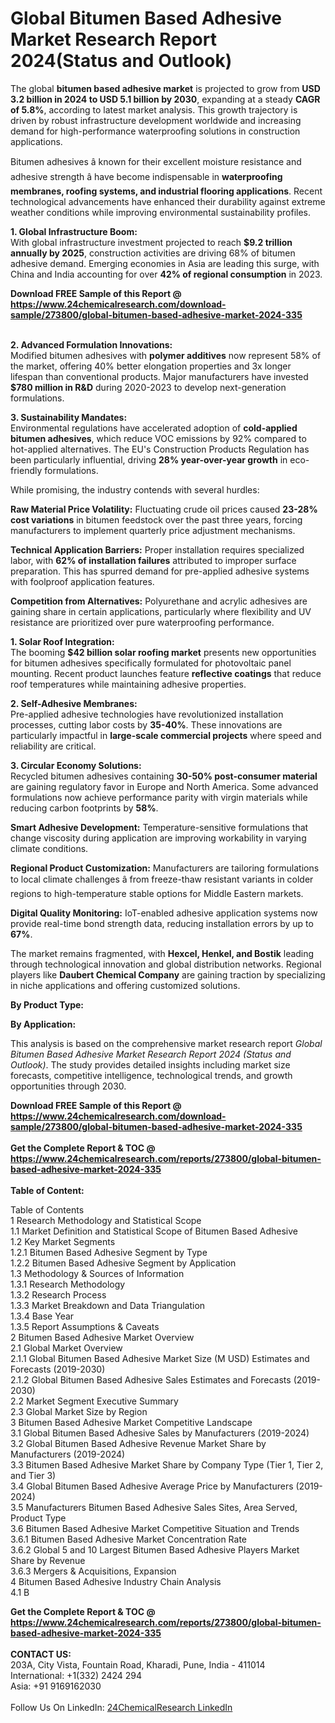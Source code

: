 <h1>Global Bitumen Based Adhesive Market Research Report 2024(Status and Outlook)</h1><p>The global <strong>bitumen based adhesive market</strong> is projected to grow from <strong>USD 3.2 billion in 2024 to USD 5.1 billion by 2030</strong>, expanding at a steady <strong>CAGR of 5.8%</strong>, according to latest market analysis. This growth trajectory is driven by robust infrastructure development worldwide and increasing demand for high-performance waterproofing solutions in construction applications.</p><p>Bitumen adhesives â known for their excellent moisture resistance and adhesive strength â have become indispensable in <strong>waterproofing membranes, roofing systems, and industrial flooring applications</strong>. Recent technological advancements have enhanced their durability against extreme weather conditions while improving environmental sustainability profiles.</p><p><strong>1. Global Infrastructure Boom:</strong><br>
With global infrastructure investment projected to reach <strong>$9.2 trillion annually by 2025</strong>, construction activities are driving 68% of bitumen adhesive demand. Emerging economies in Asia are leading this surge, with China and India accounting for over <strong>42% of regional consumption</strong> in 2023.</p><div><b>Download FREE Sample of this Report @ 
            <a href="https://www.24chemicalresearch.com/download-sample/273800/global-bitumen-based-adhesive-market-2024-335">
            https://www.24chemicalresearch.com/download-sample/273800/global-bitumen-based-adhesive-market-2024-335</a></b></div><br><p><strong>2. Advanced Formulation Innovations:</strong><br>
Modified bitumen adhesives with <strong>polymer additives</strong> now represent 58% of the market, offering 40% better elongation properties and 3x longer lifespan than conventional products. Major manufacturers have invested <strong>$780 million in R&amp;D</strong> during 2020-2023 to develop next-generation formulations.</p><p><strong>3. Sustainability Mandates:</strong><br>
Environmental regulations have accelerated adoption of <strong>cold-applied bitumen adhesives</strong>, which reduce VOC emissions by 92% compared to hot-applied alternatives. The EU's Construction Products Regulation has been particularly influential, driving <strong>28% year-over-year growth</strong> in eco-friendly formulations.</p><p>While promising, the industry contends with several hurdles:</p><p><strong>Raw Material Price Volatility:</strong> Fluctuating crude oil prices caused <strong>23-28% cost variations</strong> in bitumen feedstock over the past three years, forcing manufacturers to implement quarterly price adjustment mechanisms.</p><p><strong>Technical Application Barriers:</strong> Proper installation requires specialized labor, with <strong>62% of installation failures</strong> attributed to improper surface preparation. This has spurred demand for pre-applied adhesive systems with foolproof application features.</p><p><strong>Competition from Alternatives:</strong> Polyurethane and acrylic adhesives are gaining share in certain applications, particularly where flexibility and UV resistance are prioritized over pure waterproofing performance.</p><p><strong>1. Solar Roof Integration:</strong><br>
The booming <strong>$42 billion solar roofing market</strong> presents new opportunities for bitumen adhesives specifically formulated for photovoltaic panel mounting. Recent product launches feature <strong>reflective coatings</strong> that reduce roof temperatures while maintaining adhesive properties.</p><p><strong>2. Self-Adhesive Membranes:</strong><br>
Pre-applied adhesive technologies have revolutionized installation processes, cutting labor costs by <strong>35-40%</strong>. These innovations are particularly impactful in <strong>large-scale commercial projects</strong> where speed and reliability are critical.</p><p><strong>3. Circular Economy Solutions:</strong><br>
Recycled bitumen adhesives containing <strong>30-50% post-consumer material</strong> are gaining regulatory favor in Europe and North America. Some advanced formulations now achieve performance parity with virgin materials while reducing carbon footprints by <strong>58%</strong>.</p><p><strong>Smart Adhesive Development:</strong> Temperature-sensitive formulations that change viscosity during application are improving workability in varying climate conditions.</p><p><strong>Regional Product Customization:</strong> Manufacturers are tailoring formulations to local climate challenges â from freeze-thaw resistant variants in colder regions to high-temperature stable options for Middle Eastern markets.</p><p><strong>Digital Quality Monitoring:</strong> IoT-enabled adhesive application systems now provide real-time bond strength data, reducing installation errors by up to <strong>67%</strong>.</p><p>The market remains fragmented, with <strong>Hexcel, Henkel, and Bostik</strong> leading through technological innovation and global distribution networks. Regional players like <strong>Daubert Chemical Company</strong> are gaining traction by specializing in niche applications and offering customized solutions.</p><p><strong>By Product Type:</strong></p><p><strong>By Application:</strong></p><p>This analysis is based on the comprehensive market research report <em>Global Bitumen Based Adhesive Market Research Report 2024 (Status and Outlook)</em>. The study provides detailed insights including market size forecasts, competitive intelligence, technological trends, and growth opportunities through 2030.</p><div><b>Download FREE Sample of this Report @ 
            <a href="https://www.24chemicalresearch.com/download-sample/273800/global-bitumen-based-adhesive-market-2024-335">
            https://www.24chemicalresearch.com/download-sample/273800/global-bitumen-based-adhesive-market-2024-335</a></b></div><br><div><b>Get the Complete Report & TOC @ 
            <a href="https://www.24chemicalresearch.com/reports/273800/global-bitumen-based-adhesive-market-2024-335">
            https://www.24chemicalresearch.com/reports/273800/global-bitumen-based-adhesive-market-2024-335</a></b></div><br>
            <b>Table of Content:</b><p>Table of Contents<br />
1 Research Methodology and Statistical Scope<br />
1.1 Market Definition and Statistical Scope of Bitumen Based Adhesive<br />
1.2 Key Market Segments<br />
1.2.1 Bitumen Based Adhesive Segment by Type<br />
1.2.2 Bitumen Based Adhesive Segment by Application<br />
1.3 Methodology & Sources of Information<br />
1.3.1 Research Methodology<br />
1.3.2 Research Process<br />
1.3.3 Market Breakdown and Data Triangulation<br />
1.3.4 Base Year<br />
1.3.5 Report Assumptions & Caveats<br />
2 Bitumen Based Adhesive Market Overview<br />
2.1 Global Market Overview<br />
2.1.1 Global Bitumen Based Adhesive Market Size (M USD) Estimates and Forecasts (2019-2030)<br />
2.1.2 Global Bitumen Based Adhesive Sales Estimates and Forecasts (2019-2030)<br />
2.2 Market Segment Executive Summary<br />
2.3 Global Market Size by Region<br />
3 Bitumen Based Adhesive Market Competitive Landscape<br />
3.1 Global Bitumen Based Adhesive Sales by Manufacturers (2019-2024)<br />
3.2 Global Bitumen Based Adhesive Revenue Market Share by Manufacturers (2019-2024)<br />
3.3 Bitumen Based Adhesive Market Share by Company Type (Tier 1, Tier 2, and Tier 3)<br />
3.4 Global Bitumen Based Adhesive Average Price by Manufacturers (2019-2024)<br />
3.5 Manufacturers Bitumen Based Adhesive Sales Sites, Area Served, Product Type<br />
3.6 Bitumen Based Adhesive Market Competitive Situation and Trends<br />
3.6.1 Bitumen Based Adhesive Market Concentration Rate<br />
3.6.2 Global 5 and 10 Largest Bitumen Based Adhesive Players Market Share by Revenue<br />
3.6.3 Mergers & Acquisitions, Expansion<br />
4 Bitumen Based Adhesive Industry Chain Analysis<br />
4.1 B</p><div><b>Get the Complete Report & TOC @ 
            <a href="https://www.24chemicalresearch.com/reports/273800/global-bitumen-based-adhesive-market-2024-335">
            https://www.24chemicalresearch.com/reports/273800/global-bitumen-based-adhesive-market-2024-335</a></b></div><br><b>CONTACT US:</b><br>
            203A, City Vista, Fountain Road, Kharadi, Pune, India - 411014<br>
            International: +1(332) 2424 294<br>
            Asia: +91 9169162030 <br><br>
            Follow Us On LinkedIn: <a href="https://www.linkedin.com/company/24chemicalresearch/">24ChemicalResearch LinkedIn</a>